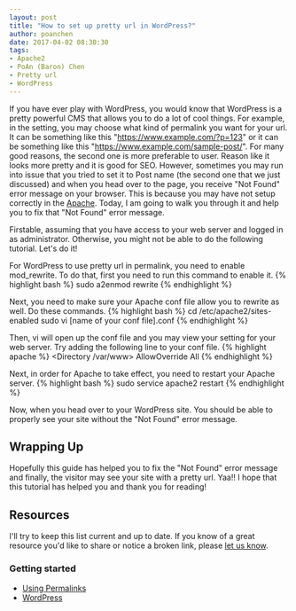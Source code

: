 ```yaml
---
layout: post
title: "How to set up pretty url in WordPress?"
author: poanchen
date: 2017-04-02 08:30:30
tags:
- Apache2
- PoAn (Baron) Chen
- Pretty url
- WordPress
---
```

If you have ever play with WordPress, you would know that WordPress is a pretty powerful CMS that allows you to do a lot of cool things. For example, in the setting, you may choose what kind of permalink you want for your url. It can be something like this "https://www.example.com/?p=123" or it can be something like this "https://www.example.com/sample-post/". For many good reasons, the second one is more preferable to user. Reason like it looks more pretty and it is good for SEO. However, sometimes you may run into issue that you tried to set it to Post name (the second one that we just discussed) and when you head over to the page, you receive "Not Found" error message on your browser. This is because you may have not setup correctly in the [Apache](https://httpd.apache.org/). Today, I am going to walk you through it and help you to fix that "Not Found" error message.

Firstable, assuming that you have access to your web server and logged in as administrator. Otherwise, you might not be able to do the following tutorial. Let's do it!

For WordPress to use pretty url in permalink, you need to enable mod_rewrite. To do that, first you need to run this command to enable it.
{% highlight bash %}
  sudo a2enmod rewrite
{% endhighlight %}

Next, you need to make sure your Apache conf file allow you to rewrite as well. Do these commands.
{% highlight bash %}
  cd /etc/apache2/sites-enabled
  sudo vi [name of your conf file].conf
{% endhighlight %}

Then, vi will open up the conf file and you may view your setting for your web server. Try adding the following line to your conf file.
{% highlight apache %}
  <Directory /var/www>
    AllowOverride All
  </Directory>
{% endhighlight %}

Next, in order for Apache to take effect, you need to restart your Apache server.
{% highlight bash %}
  sudo service apache2 restart
{% endhighlight %}

Now, when you head over to your WordPress site. You should be able to properly see your site without the "Not Found" error message.

## Wrapping Up

Hopefully this guide has helped you to fix the "Not Found" error message and finally, the visitor may see your site with a pretty url. Yaa!! I hope that this tutorial has helped you and thank you for reading!

## Resources

I'll try to keep this list current and up to date. If you know of a great resource you'd like to share or notice a broken link, please [let us know](https://github.com/poanchen/poanchen.github.io/issues).

### Getting started

* [Using Permalinks](https://codex.wordpress.org/Using_Permalinks)
* [WordPress](https://wordpress.org/)